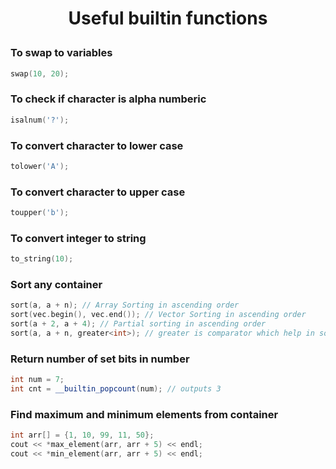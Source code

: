 <h1 style="text-align:center;"> Useful builtin functions</p>

### To swap to variables

```cpp
swap(10, 20);
```

### To check if character is alpha numberic

```cpp
isalnum('?');
```

### To convert character to lower case

```cpp
tolower('A');
```

### To convert character to upper case

```cpp
toupper('b');
```

### To convert integer to string

```cpp
to_string(10);
```

### Sort any container

```cpp
sort(a, a + n); // Array Sorting in ascending order
sort(vec.begin(), vec.end()); // Vector Sorting in ascending order
sort(a + 2, a + 4); // Partial sorting in ascending order
sort(a, a + n, greater<int>); // greater is comparator which help in sorting in descending order
```

### Return number of set bits in number

```cpp
int num = 7;
int cnt = __builtin_popcount(num); // outputs 3
```

### Find maximum and minimum elements from container

```cpp
int arr[] = {1, 10, 99, 11, 50};
cout << *max_element(arr, arr + 5) << endl;
cout << *min_element(arr, arr + 5) << endl;
```

